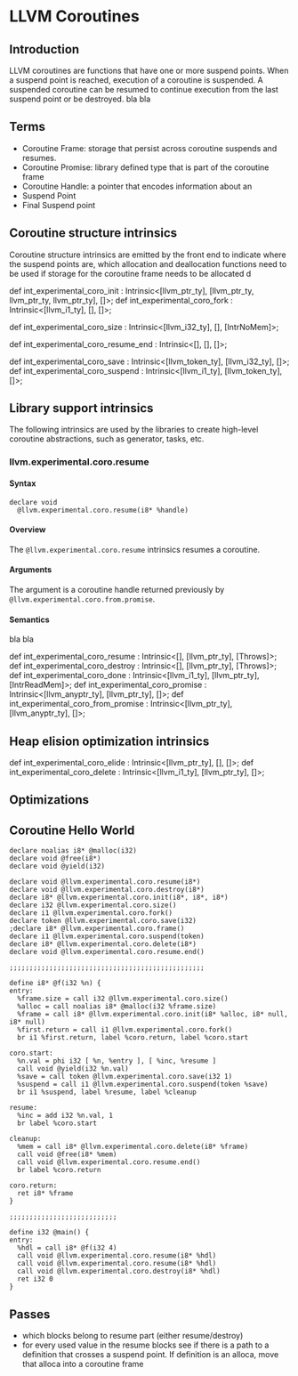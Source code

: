 # LLVM Coroutines
## Introduction
LLVM coroutines are functions that have one or more suspend points. When a suspend point is reached, execution of a coroutine is suspended. A suspended coroutine can be resumed to continue execution from the last suspend point or be destroyed. 
bla bla
## Terms
* Coroutine Frame: storage that persist across coroutine suspends and resumes. 
* Coroutine Promise: library defined type that is part of the coroutine frame
* Coroutine Handle: a pointer that encodes information about an  
* Suspend Point
* Final Suspend point

## Coroutine structure intrinsics

Coroutine structure intrinsics are emitted by the front end to indicate where the suspend points are, which allocation and deallocation functions need to be used if storage for the coroutine frame needs to be allocated d

def int_experimental_coro_init : Intrinsic<[llvm_ptr_ty], [llvm_ptr_ty, llvm_ptr_ty, llvm_ptr_ty], []>;
def int_experimental_coro_fork : Intrinsic<[llvm_i1_ty], [], []>;

<!-- def int_experimental_coro_frame : Intrinsic<[llvm_ptr_ty], [], []>;-->
def int_experimental_coro_size : Intrinsic<[llvm_i32_ty], [], [IntrNoMem]>;

def int_experimental_coro_resume_end : Intrinsic<[], [], []>;

def int_experimental_coro_save : Intrinsic<[llvm_token_ty], [llvm_i32_ty], []>;
def int_experimental_coro_suspend : Intrinsic<[llvm_i1_ty], [llvm_token_ty], []>;

## Library support intrinsics
The following intrinsics are used by the libraries to create high-level coroutine abstractions, such as generator, tasks, etc.

### llvm.experimental.coro.resume
#### Syntax
    declare void
      @llvm.experimental.coro.resume(i8* %handle)
#### Overview
The `@llvm.experimental.coro.resume` intrinsics resumes a coroutine.
#### Arguments
The argument is a coroutine handle returned previously by `@llvm.experimental.coro.from.promise`.
#### Semantics
bla bla

def int_experimental_coro_resume : Intrinsic<[], [llvm_ptr_ty], [Throws]>;
def int_experimental_coro_destroy : Intrinsic<[], [llvm_ptr_ty], [Throws]>;
def int_experimental_coro_done : Intrinsic<[llvm_i1_ty], [llvm_ptr_ty], [IntrReadMem]>;
def int_experimental_coro_promise : Intrinsic<[llvm_anyptr_ty], [llvm_ptr_ty], []>;
def int_experimental_coro_from_promise : Intrinsic<[llvm_ptr_ty], [llvm_anyptr_ty], []>;

## Heap elision optimization intrinsics

def int_experimental_coro_elide : Intrinsic<[llvm_ptr_ty], [], []>;
def int_experimental_coro_delete : Intrinsic<[llvm_i1_ty], [llvm_ptr_ty], []>;

## Optimizations

## Coroutine Hello World

	declare noalias i8* @malloc(i32)
	declare void @free(i8*)
	declare void @yield(i32)
	
	declare void @llvm.experimental.coro.resume(i8*)
	declare void @llvm.experimental.coro.destroy(i8*)
	declare i8* @llvm.experimental.coro.init(i8*, i8*, i8*)
	declare i32 @llvm.experimental.coro.size()
	declare i1 @llvm.experimental.coro.fork()
	declare token @llvm.experimental.coro.save(i32)
	;declare i8* @llvm.experimental.coro.frame()
	declare i1 @llvm.experimental.coro.suspend(token)
	declare i8* @llvm.experimental.coro.delete(i8*)
	declare void @llvm.experimental.coro.resume.end()
	
	;;;;;;;;;;;;;;;;;;;;;;;;;;;;;;;;;;;;;;;;;;;;;;;;;
	
	define i8* @f(i32 %n) {
	entry:
	  %frame.size = call i32 @llvm.experimental.coro.size()
	  %alloc = call noalias i8* @malloc(i32 %frame.size)
	  %frame = call i8* @llvm.experimental.coro.init(i8* %alloc, i8* null, i8* null)
	  %first.return = call i1 @llvm.experimental.coro.fork()
	  br i1 %first.return, label %coro.return, label %coro.start
	
	coro.start:
	  %n.val = phi i32 [ %n, %entry ], [ %inc, %resume ]
	  call void @yield(i32 %n.val)
	  %save = call token @llvm.experimental.coro.save(i32 1)
	  %suspend = call i1 @llvm.experimental.coro.suspend(token %save)
	  br i1 %suspend, label %resume, label %cleanup
	
	resume:
	  %inc = add i32 %n.val, 1
	  br label %coro.start
	
	cleanup:
	  %mem = call i8* @llvm.experimental.coro.delete(i8* %frame)
	  call void @free(i8* %mem)
	  call void @llvm.experimental.coro.resume.end()  
	  br label %coro.return
	
	coro.return:
	  ret i8* %frame
	}
	
	;;;;;;;;;;;;;;;;;;;;;;;;;;;
	
	define i32 @main() {
	entry:
	  %hdl = call i8* @f(i32 4)
	  call void @llvm.experimental.coro.resume(i8* %hdl)
	  call void @llvm.experimental.coro.resume(i8* %hdl)
	  call void @llvm.experimental.coro.destroy(i8* %hdl)
	  ret i32 0
	}

## Passes

* which blocks belong to resume part (either resume/destroy)
* for every used value in the resume blocks see if there is a path to a definition that crosses a suspend point. If definition is an alloca, move that alloca into a coroutine frame